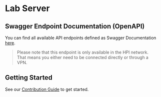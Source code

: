 # Lab Server

## Swagger Endpoint Documentation (OpenAPI)

You can find all available API endpoints defined as Swagger Documentation
[here](http://vm-bp2021eb1.dhclab.i.hpi.de:8081/api).

> Please note that this endpoint is only available in the HPI network.
> That means you either need to be connected directly or through a VPN.

## Getting Started

See our [Contribution Guide](CONTRIBUTING.md) to get started.
